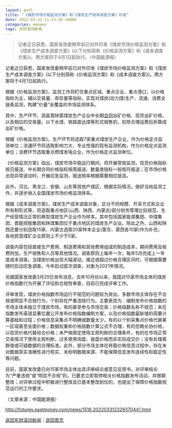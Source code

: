 ```yaml
---
layout: post
title: "《煤炭市场价格监测方案》和《煤炭生产成本调查方案》印发"
date: 2022-03-31 11:23:20 +0800
categories: emnews
tags: 东财滚动新闻
---
```

> 记者近日获悉，国家发改委稍早前已对外印发《煤炭市场价格监测方案》和《煤炭生产成本调查方案》(以下分别简称《价格监测方案》和《成本调查方案》)。两方案将于4月1日起执行。（中国能源报）

<p>记者近日获悉，国家发改委稍早前已对外印发《煤炭市场价格监测方案》和《煤炭生产成本调查方案》(以下分别简称《价格监测方案》和《成本调查方案》)。两方案将于4月1日起执行。</p><p>根据《价格监测方案》，监测工作将盯住重点区域、重点企业、重点港口，以价格指标为主，辅以交易量、库存量等指标，实现对煤炭(动力煤)生产、流通、消费全链条监测，构建“价量”全覆盖的市场监测体系。</p><p>其中，生产环节，涵盖晋陕蒙煤炭生产企业中长期<span id="Info.3300"><a href="http://data.eastmoney.com/zdht/" class="infokey">合同</a></span>出矿价格、现货出矿价格，以及相应的交易量。以下水煤、铁路直达煤等形式销售的，扣除合理运费后折算成出矿价格。</p><p>根据《价格监测方案》，生产环节将选取7家重点煤炭生产企业，作为价格定点监测单位；流通环节将选取影响力大、专业性强的现有监测机构，作为价格定点监测单位；消费环节选取重点燃煤发电企业，作为价格定点监测单位。</p><p>《价格监测方案》指出，煤炭市场平稳运行期间，将开展常规监测，现货价格指标按日报送、中长期合同价格指标按周报送、数量类指标一般按月报送；在市场价格出现异常波动时，开展应急监测，报送频率根据需要相应提高。</p><p>此外，河北、黑龙江、安徽、山东等其他产煤区，根据实际情况，做好当地监测工作，并逐步纳入全国煤炭市场价格监测体系。</p><p>根据《成本调查方案》，煤炭生产成本调查对象，区分不同规模、开采方式和企业所有制形式等，将选取重点地区(山西、陕西、内蒙古)部分财务管理比较规范、生产经营情况正常的典型煤炭生产企业作为样本。其中包括国家能源集团、中煤集团、晋能控股集团和陕煤集团位于重点地区的煤炭生产企业。除此之外，山西和陕西还要分别选取15家、内蒙古选取20家样本企业(蒙东、蒙西各10家)作为补充，各地民营煤矿企业原则上不少于5家。</p><p>调查内容包括直接生产费用、制造费用和其他费用组成的制造成本，期间费用及税费附加，生产销售和人员等其他情况。调查原则上每年一次，每年5月完成上一年度成本调查。当煤炭价格出现大幅波动，接近或超过价格合理区间时，可根据需要随时启动应急调查。今年启动首次调查，对象为2021年情况。</p><p>另据国家发改委3月29日发布消息，去年10月份以来，我国对15家市场主体的煤炭价格指数行为开展了评估和合规性审查，目前已完成评审工作。</p><p>评审发现，煤炭价格指数市场运行不规范的问题较为突出，多数市场主体存在不合规或明显不合规行为，个别存在严重违规行为。主要表现为：编制发布价格指数的市场主体未独立于煤炭市场，有的甚至参与市场交易；价格指数名称不规范；未在指数发布渠道显著位置公开发布价格指数编制方案，以及价格指数最新值的简要计算基础和过程；价格信息采集点不明确或数量太少，有的以个别采集点价格代替某一区域甚至全面价格；数据权重和价格指数计算公式不合理，有的忽略长协价格，以现货价格代替综合价格；未严格限定使用主观判断的合理条件，有的在市场正常交易情况下使用主观判断，过多使用询盘、报盘价格而非实际成交价；没有处理离群值或可疑数据的合理标准。此外，部分市场主体在转载价格信息过程中，存在未对数据真实准确性进行核实、未标明数据来源、不能保障信息发布连续性和稳定性等问题。</p><p>目前，国家发改委已向15家市场主体出具评审结论或意见反馈书。对评审结论为“严重违规”或“明显不合规”的，已要求立即暂停相关价格指数发布活动，并限期整改；对评审过程中积极进行整改且已基本整改到位的，也提出了保障价格指数规范运行的工作要求。</p><p class="em_media">（文章来源：中国能源报）</p>

<http://futures.eastmoney.com/news/1516,202203312329370441.html>

[返回东财滚动新闻](//finews.withounder.com/emnews/)｜[返回首页](//finews.withounder.com/)